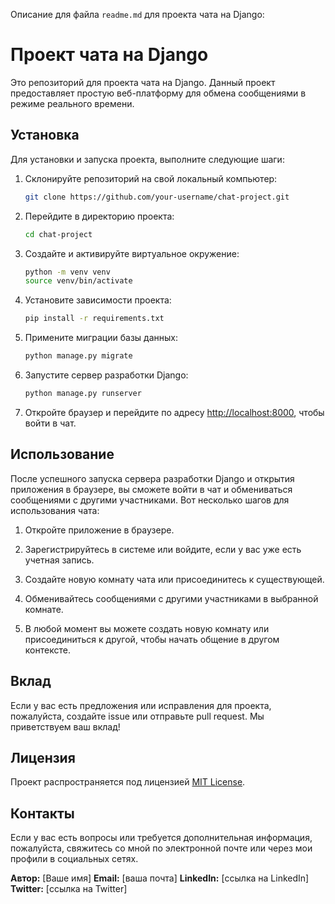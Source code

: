Описание для файла `readme.md` для проекта чата на Django:

# Проект чата на Django

Это репозиторий для проекта чата на Django. Данный проект предоставляет простую веб-платформу для обмена сообщениями в режиме реального времени.

## Установка

Для установки и запуска проекта, выполните следующие шаги:

1. Склонируйте репозиторий на свой локальный компьютер:

   ```bash
   git clone https://github.com/your-username/chat-project.git
   ```

2. Перейдите в директорию проекта:

   ```bash
   cd chat-project
   ```

3. Создайте и активируйте виртуальное окружение:

   ```bash
   python -m venv venv
   source venv/bin/activate
   ```

4. Установите зависимости проекта:

   ```bash
   pip install -r requirements.txt
   ```

5. Примените миграции базы данных:

   ```bash
   python manage.py migrate
   ```

6. Запустите сервер разработки Django:

   ```bash
   python manage.py runserver
   ```

7. Откройте браузер и перейдите по адресу [http://localhost:8000](http://localhost:8000), чтобы войти в чат.

## Использование

После успешного запуска сервера разработки Django и открытия приложения в браузере, вы сможете войти в чат и обмениваться сообщениями с другими участниками. Вот несколько шагов для использования чата:

1. Откройте приложение в браузере.

2. Зарегистрируйтесь в системе или войдите, если у вас уже есть учетная запись.

3. Создайте новую комнату чата или присоединитесь к существующей.

4. Обменивайтесь сообщениями с другими участниками в выбранной комнате.

5. В любой момент вы можете создать новую комнату или присоединиться к другой, чтобы начать общение в другом контексте.

## Вклад

Если у вас есть предложения или исправления для проекта, пожалуйста, создайте issue или отправьте pull request. Мы приветствуем ваш вклад!

## Лицензия

Проект распространяется под лицензией [MIT License](LICENSE).

## Контакты

Если у вас есть вопросы или требуется дополнительная информация, пожалуйста, свяжитесь со мной по электронной почте или через мои профили в социальных сетях.

**Автор:** [Ваше имя]
**Email:** [ваша почта]
**LinkedIn:** [ссылка на LinkedIn]
**Twitter:** [ссылка на Twitter]